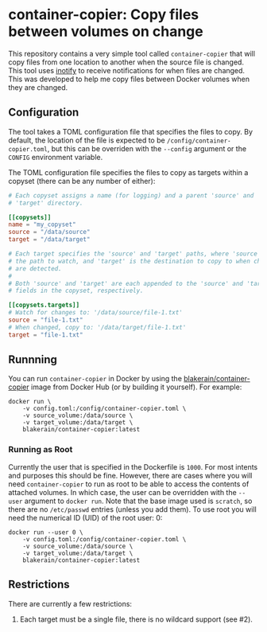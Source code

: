 # container-copier: Copy files between volumes on change

This repository contains a very simple tool called `container-copier` that will copy files from one
location to another when the source file is changed. This tool uses [inotify] to receive
notifications for when files are changed. This was developed to help me copy files between Docker
volumes when they are changed.

## Configuration

The tool takes a TOML configuration file that specifies the files to copy. By default, the location
of the file is expected to be `/config/container-copier.toml`, but this can be overriden with the
`--config` argument or the `CONFIG` environment variable.

The TOML configuration file specifies the files to copy as targets within a copyset (there can be
any number of either):

```toml
# Each copyset assigns a name (for logging) and a parent 'source' and
# 'target' directory.

[[copysets]]
name = "my_copyset"
source = "/data/source"
target = "/data/target"

# Each target specifies the 'source' and 'target' paths, where 'source' is
# the path to watch, and 'target' is the destination to copy to when changes
# are detected.
#
# Both 'source' and 'target' are each appended to the 'source' and 'target'
# fields in the copyset, respectively.

[[copysets.targets]]
# Watch for changes to: '/data/source/file-1.txt'
source = "file-1.txt"
# When changed, copy to: '/data/target/file-1.txt'
target = "file-1.txt"
```

## Runnning

You can run `container-copier` in Docker by using the [blakerain/container-copier] image from Docker
Hub (or by building it yourself). For example:

```
docker run \
    -v config.toml:/config/container-copier.toml \
    -v source_volume:/data/source \
    -v target_volume:/data/target \
    blakerain/container-copier:latest
```

### Running as Root

Currently the user that is specified in the Dockerfile is `1000`. For most intents and purposes this
should be fine. However, there are cases where you will need `container-copier` to run as root to be
able to access the contents of attached volumes. In which case, the user can be overridden with the
`--user` argument to `docker run`. Note that the base image used is `scratch`, so there are no
`/etc/passwd` entries (unless you add them). To use root you will need the numerical ID (UID) of the
root user: 0:

```
docker run --user 0 \
    -v config.toml:/config/container-copier.toml \
    -v source_volume:/data/source \
    -v target_volume:/data/target \
    blakerain/container-copier:latest
```

## Restrictions

There are currently a few restrictions:

1. Each target must be a single file, there is no wildcard support (see #2).

[inotify]: https://en.wikipedia.org/wiki/Inotify
[blakerain/container-copier]: https://hub.docker.com/r/blakerain/container-copier
